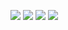 [![](https://img.shields.io/badge/OS-Linux-informational?style=flat&logo=linux&logoColor=white&color=F0B90D)](https://www.linux.org/)
[![](https://img.shields.io/badge/Distro-OpenSUSE-informational?style=flat&logo=openSUSE&logoColor=white&color=73BA25)](https://www.opensuse.org)
[![](https://img.shields.io/badge/Nintendo-Gamecube-informational?style=flat&logo=nintendo-gamecube&logoColor=white&color=6258A4)](https://www.youtube.com/watch?v=sdqm9AVtfV8)
[![](https://img.shields.io/badge/Hotel-Trivago-informational?style=flat&logo=tui&logoColor=white&color=F48F00)](https://www.youtube.com/watch?v=dQw4w9WgXcQ)
